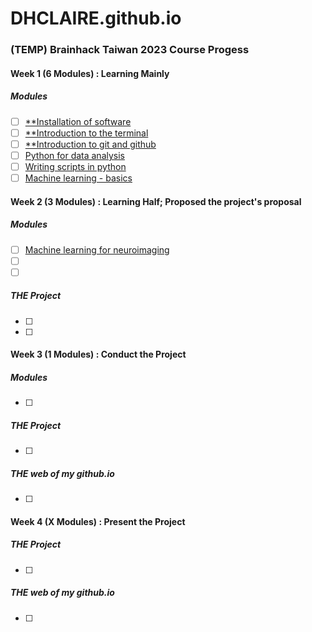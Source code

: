 # DHCLAIRE.github.io

### (TEMP) Brainhack Taiwan 2023 Course Progess

#### Week 1 (6 Modules) : Learning Mainly
##### Modules
- [ ] [**Installation of software](https://school.brainhackmtl.org/modules/installation/)
- [ ] [**Introduction to the terminal](https://school.brainhackmtl.org/modules/introduction_to_terminal/)
- [ ] [**Introduction to git and github](https://school.brainhackmtl.org/modules/git_github/)
- [ ] [Python for data analysis](https://school.brainhackmtl.org/modules/python_data_analysis/)
- [ ] [Writing scripts in python](https://school.brainhackmtl.org/modules/python_scripts/)
- [ ] [Machine learning - basics](https://school.brainhackmtl.org/modules/machine_learning_basics/)

#### Week 2 (3 Modules) : Learning Half; Proposed the project's proposal
##### Modules
- [ ] [Machine learning for neuroimaging]()
- [ ] []()
- [ ] []()

##### THE Project
- [ ]
- [ ]
#### Week 3 (1 Modules) : Conduct the Project
##### Modules
- [ ]

##### THE Project
- [ ]

##### THE web of my github.io
- [ ]


#### Week 4 (X Modules) : Present the Project
##### THE Project
- [ ]

##### THE web of my github.io
- [ ]
